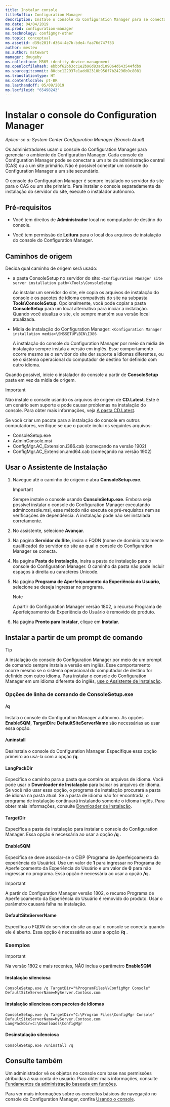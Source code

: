 ```yaml
---
title: Instalar console
titleSuffix: Configuration Manager
description: Instale o console do Configuration Manager para se conectar a um site de administração central ou um site primário.
ms.date: 04/04/2019
ms.prod: configuration-manager
ms.technology: configmgr-other
ms.topic: conceptual
ms.assetid: d39c201f-d364-4e7b-bde4-faa76d747f33
author: mestew
ms.author: mstewart
manager: dougeby
ms.collection: M365-identity-device-management
ms.openlocfilehash: ebbbf62bb3cc1e2b96d83ad109064d643544fdb9
ms.sourcegitcommit: 80cbc122937e1add82310b956f7b24296b9c8081
ms.translationtype: HT
ms.contentlocale: pt-BR
ms.lasthandoff: 05/09/2019
ms.locfileid: "65498243"
---
```

# <a name="install-the-configuration-manager-console"></a>Instalar o console do Configuration Manager

*Aplica-se a: System Center Configuration Manager (Branch Atual)*

Os administradores usam o console do Configuration Manager para gerenciar o ambiente do Configuration Manager. Cada console do Configuration Manager pode se conectar a um site de administração central (CAS) ou a um site primário. Não é possível conectar um console do Configuration Manager a um site secundário.

O console do Configuration Manager é sempre instalado no servidor do site para o CAS ou um site primário. Para instalar o console separadamente da instalação do servidor do site, execute o instalador autônomo.  



## <a name="prerequisites"></a>Pré-requisitos

- Você tem direitos de **Administrador** local no computador de destino do console.  

- Você tem permissão de **Leitura** para o local dos arquivos de instalação do console do Configuration Manager.  



## <a name="source-paths"></a>Caminhos de origem

Decida qual caminho de origem será usado:  

- a pasta ConsoleSetup no servidor do site: `<Configuration Manager site server installation path>\Tools\ConsoleSetup`  

    Ao instalar um servidor do site, ele copia os arquivos de instalação do console e os pacotes de idioma compatíveis do site na subpasta **Tools\ConsoleSetup**. Opcionalmente, você pode copiar a pasta **ConsoleSetup** para um local alternativo para iniciar a instalação. Quando você atualiza o site, ele sempre mantém sua versão local atualizada.  

- Mídia de instalação do Configuration Manager: `<Configuration Manager installation media>\SMSSETUP\BIN\I386`  

    A instalação do console do Configuration Manager por meio da mídia de instalação sempre instala a versão em inglês. Esse comportamento ocorre mesmo se o servidor do site der suporte a idiomas diferentes, ou se o sistema operacional do computador de destino for definido com outro idioma.  

Quando possível, inicie o instalador do console a partir de **ConsoleSetup** pasta em vez da mídia de origem.

> [!Important]  
> Não instale o console usando os arquivos de origem de **CD.Latest**. Este é um cenário sem suporte e pode causar problemas na instalação do console. Para obter mais informações, veja [A pasta CD.Latest](/sccm/core/servers/manage/the-cd.latest-folder#unsupported-scenarios).<!-- SCCMDocs issue 1359 -->  

Se você criar um pacote para a instalação do console em outros computadores, verifique se que o pacote inclui os seguintes arquivos:<!--3612513-->

- ConsoleSetup.exe
- AdminConsole.msi
- ConfigMgr.AC_Extension.i386.cab (começando na versão 1902)
- ConfigMgr.AC_Extension.amd64.cab (começando na versão 1902)



## <a name="use-the-setup-wizard"></a>Usar o Assistente de Instalação  

1. Navegue até o caminho de origem e abra **ConsoleSetup.exe**.  

    > [!IMPORTANT]  
    > Sempre instale o console usando **ConsoleSetup.exe**. Embora seja possível instalar o console do Configuration Manager executando adminconsole.msi, esse método não executa os pré-requisitos nem as verificações de dependência. A instalação pode não ser instalada corretamente.  

2. No assistente, selecione **Avançar**.  

3. Na página **Servidor do Site**, insira o FQDN (nome de domínio totalmente qualificado) do servidor do site ao qual o console do Configuration Manager se conecta.  

4. Na página **Pasta de Instalação**, insira a pasta de instalação para o console do Configuration Manager. O caminho da pasta não pode incluir espaços à direita ou caracteres Unicode.  

5. Na página **Programa de Aperfeiçoamento da Experiência do Usuário**, selecione se deseja ingressar no programa.  

    > [!Note]  
    > A partir do Configuration Manager versão 1802, o recurso Programa de Aperfeiçoamento da Experiência do Usuário é removido do produto.

6. Na página **Pronto para Instalar**, clique em **Instalar**.  



## <a name="install-from-a-command-prompt"></a>Instalar a partir de um prompt de comando  

> [!TIP]  
> A instalação do console do Configuration Manager por meio de um prompt de comando sempre instala a versão em inglês. Esse comportamento ocorre mesmo se o sistema operacional do computador de destino for definido com outro idioma. Para instalar o console do Configuration Manager em um idioma diferente do inglês, [use o Assistente de Instalação](#use-the-setup-wizard).  


### <a name="consolesetupexe-command-line-options"></a>Opções de linha de comando de ConsoleSetup.exe

#### <a name="q"></a>/q

Instala o console do Configuration Manager autônomo. As opções **EnableSQM**, **TargetDir**e **DefaultSiteServerName** são necessárias ao usar essa opção.

#### <a name="uninstall"></a>/uninstall

Desinstala o console do Configuration Manager. Especifique essa opção primeiro ao usá-la com a opção **/q**.

#### <a name="langpackdir"></a>LangPackDir

Especifica o caminho para a pasta que contém os arquivos de idioma. Você pode usar o **Downloader de Instalação** para baixar os arquivos de idioma. Se você não usar essa opção, o programa de instalação procurará a pasta de idioma na pasta atual. Se a pasta de idioma não for encontrada, o programa de instalação continuará instalando somente o idioma inglês. Para obter mais informações, consulte [Downloader de Instalação](setup-downloader.md).

#### <a name="targetdir"></a>TargetDir

Especifica a pasta de instalação para instalar o console do Configuration Manager. Essa opção é necessária ao usar a opção **/q** .

#### <a name="enablesqm"></a>EnableSQM

Especifica se deve associar-se o CEIP (Programa de Aperfeiçoamento da experiência do Usuário). Use um valor de **1** para ingressar no Programa de Aperfeiçoamento da Experiência do Usuário e um valor de **0** para não ingressar no programa. Essa opção é necessária ao usar a opção **/q** .

> [!Important]  
> A partir do Configuration Manager versão 1802, o recurso Programa de Aperfeiçoamento da Experiência do Usuário é removido do produto. Usar o parâmetro causará falha na instalação.

#### <a name="defaultsiteservername"></a>DefaultSiteServerName

Especifica o FQDN do servidor do site ao qual o console se conecta quando ele é aberto. Essa opção é necessária ao usar a opção **/q** .


### <a name="examples"></a>Exemplos

> [!Important]  
> Na versão 1802 e mais recentes, NÃO inclua o parâmetro **EnableSQM**

#### <a name="silent-install"></a>Instalação silenciosa

`ConsoleSetup.exe /q TargetDir="%ProgramFiles%\ConfigMgr Console" DefaultSiteServerName=MyServer.Contoso.com`

#### <a name="silent-install-with-language-packs"></a>Instalação silenciosa com pacotes de idiomas

`ConsoleSetup.exe /q TargetDir="C:\Program Files\ConfigMgr Console" DefaultSiteServerName=MyServer.Contoso.com LangPackDir=C:\Downloads\ConfigMgr`  

#### <a name="silent-uninstall"></a>Desinstalação silenciosa

`ConsoleSetup.exe /uninstall /q`  



## <a name="see-also"></a>Consulte também

Um administrador vê os objetos no console com base nas permissões atribuídas à sua conta de usuário. Para obter mais informações, consulte [Fundamentos da administração baseada em funções](/sccm/core/understand/fundamentals-of-role-based-administration).

Para ver mais informações sobre os conceitos básicos de navegação no console do Configuration Manager, confira [Usando o console](/sccm/core/servers/manage/admin-console).

